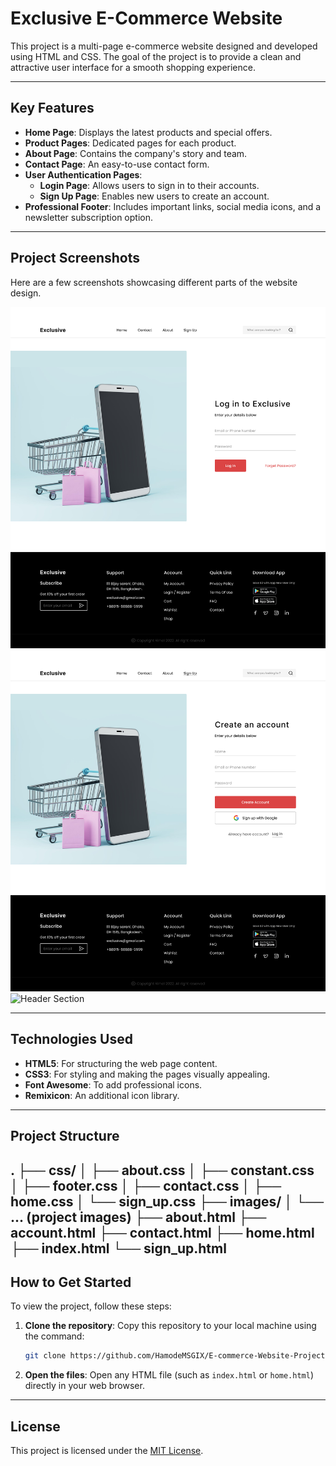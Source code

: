 # Exclusive E-Commerce Website

This project is a multi-page e-commerce website designed and developed using HTML and CSS. The goal of the project is to provide a clean and attractive user interface for a smooth shopping experience.

---

## Key Features

- **Home Page**: Displays the latest products and special offers.
- **Product Pages**: Dedicated pages for each product.
- **About Page**: Contains the company's story and team.
- **Contact Page**: An easy-to-use contact form.
- **User Authentication Pages**:
  - **Login Page**: Allows users to sign in to their accounts.
  - **Sign Up Page**: Enables new users to create an account.
- **Professional Footer**: Includes important links, social media icons, and a newsletter subscription option.

---

## Project Screenshots

Here are a few screenshots showcasing different parts of the website design.

![Profile Page](https://github.com/HamodeMSGIX/E-commerce-Website-Project/raw/main/screen_shouts/login.png)
![Contact Page](https://github.com/HamodeMSGIX/E-commerce-Website-Project/raw/main/screen_shouts/sign_up.png)
![Header Section](https://github.com/HamodeMSGIX/E-commerce-Website-Project/raw/main/screen_shouts/home.png)

---

## Technologies Used

- **HTML5**: For structuring the web page content.
- **CSS3**: For styling and making the pages visually appealing.
- **Font Awesome**: To add professional icons.
- **Remixicon**: An additional icon library.

---

## Project Structure
.
├── css/
│   ├── about.css
│   ├── constant.css
│   ├── footer.css
│   ├── contact.css
│   ├── home.css
│   └── sign_up.css
├── images/
│   └── ... (project images)
├── about.html
├── account.html
├── contact.html
├── home.html
├── index.html
└── sign_up.html
---

## How to Get Started

To view the project, follow these steps:

1.  **Clone the repository**: Copy this repository to your local machine using the command:
    ```bash
    git clone https://github.com/HamodeMSGIX/E-commerce-Website-Project
    ```

2.  **Open the files**: Open any HTML file (such as `index.html` or `home.html`) directly in your web browser.

---

## License

This project is licensed under the [MIT License](https://opensource.org/licenses/MIT).

